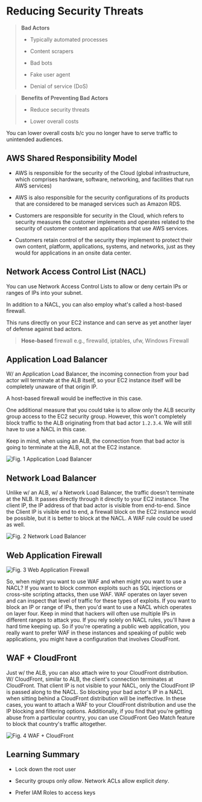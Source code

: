 # Reducing Security Threats

> **Bad Actors**
>
> * Typically automated processes
>
> * Content scrapers
>
> * Bad bots
>
> * Fake user agent
>
> * Denial of service (DoS)

> **Benefits of Preventing Bad Actors**
>
> * Reduce security threats
>
> * Lower overall costs

You can lower overall costs b/c you no longer have to serve traffic to unintended audiences.

## AWS Shared Responsibility Model

* AWS is responsible for the security of the Cloud (global infrastructure, which comprises hardware, software, networking, and facilities that run AWS services)

* AWS is also responsible for the security configurations of its products that are considered to be managed services such as Amazon RDS.

* Customers are responsible for security in the Cloud, which refers to security measures the customer implements and operates related to the security of customer content and applications that use AWS services.

* Customers retain control of the security they implement to protect their own content, platform, applications, systems, and networks, just as they would for applications in an onsite data center.

## Network Access Control List (NACL)

You can use Network Access Control Lists to allow or deny certain IPs or ranges of IPs into your subnet.

In addition to a NACL, you can also employ what's called a host-based firewall.

This runs directly on your EC2 instance and can serve as yet another layer of defense against bad actors.

> **Hose-based** firewall e.g., firewalld, iptables, ufw, Windows Firewall

## Application Load Balancer

W/ an Application Load Balancer, the incoming connection from your bad actor will terminate at the ALB itself, so your EC2 instance itself will be completely unaware of that origin IP.

A host-based firewall would be ineffective in this case.

One additional measure that you could take is to allow only the ALB security group access to the EC2 security group. However, this won't completely block traffic to the ALB originating from that bad actor `1.2.3.4`. We will still have to use a NACL in this case.

Keep in mind, when using an ALB, the connection from that bad actor is going to terminate at the ALB, not at the EC2 instance.

![Fig. 1 Application Load Balancer](../../../../img/aws/security/reducing-security-threats/application-load-balancer.png)

## Network Load Balancer

Unlike w/ an ALB, w/ a Network Load Balancer, the traffic doesn't terminate at the NLB. It passes directly through it directly to your EC2 instance. The client IP, the IP address of that bad actor is visible from end-to-end. Since the Client IP is visible end to end, a firewall block on the EC2 instance would be possible, but it is better to block at the NACL. A WAF rule could be used as well.

![Fig. 2 Network Load Balancer](../../../../img/aws/security/reducing-security-threats/network-load-balancer.png)

## Web Application Firewall

![Fig. 3 Web Application Firewall](../../../../img/aws/security/reducing-security-threats/web-application-firewall.png)

So, when might you want to use WAF and when might you want to use a NACL? If you want to block common exploits such as SQL injections or cross-site scripting attacks, then use WAF. WAF operates on layer seven and can inspect that level of traffic for these types of exploits. If you want to block an IP or range of IPs, then you'd want to use a NACL which operates on layer four. Keep in mind that hackers will often use multiple IPs in different ranges to attack you. If you rely solely on NACL rules, you'll have a hard time keeping up. So if you're operating a public web application, you really want to prefer WAF in these instances and speaking of public web applications, you might have a configuration that involves CloudFront.

## WAF + CloudFront

Just w/ the ALB, you can also attach wire to your CloudFront distribution. W/ CloudFront, similar to ALB, the client's connection terminates at CloudFront. That client IP is not visible to your NACL, only the CloudFront IP is passed along to the NACL. So blocking your bad actor's IP in a NACL when sitting behind a CloudFront distribution will be ineffective. In these cases, you want to attach a WAF to your CloudFront distribution and use the IP blocking and filtering options. Additionally, if you find that you're getting abuse from a particular country, you can use CloudFront Geo Match feature to block that country's traffic altogether.

![Fig. 4 WAF + CloudFront](../../../../img/aws/security/reducing-security-threats/cloudfront.png)

## Learning Summary

* Lock down the root user

* Security groups only *allow*. Network ACLs allow explicit *deny*.

* Prefer IAM Roles to access keys
